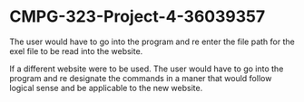 # CMPG-323-Project-4-36039357

The user would have to go into the program and re enter the file path for the exel file to be read into the website.

If a different website were to be used. The user would have to go into the program and re designate the commands in a maner that would follow logical sense and be applicable to the new website.